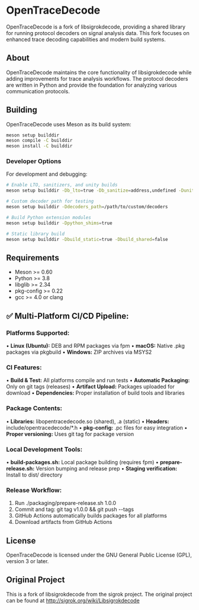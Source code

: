 # OpenTraceDecode

OpenTraceDecode is a fork of libsigrokdecode, providing a shared library for running protocol decoders on signal analysis data. This fork focuses on enhanced trace decoding capabilities and modern build systems.

## About

OpenTraceDecode maintains the core functionality of libsigrokdecode while adding improvements for trace analysis workflows. The protocol decoders are written in Python and provide the foundation for analyzing various communication protocols.

## Building

OpenTraceDecode uses Meson as its build system:

```bash
meson setup builddir
meson compile -C builddir
meson install -C builddir
```

### Developer Options

For development and debugging:

```bash
# Enable LTO, sanitizers, and unity builds
meson setup builddir -Db_lto=true -Db_sanitize=address,undefined -Dunity=on

# Custom decoder path for testing
meson setup builddir -Ddecoders_path=/path/to/custom/decoders

# Build Python extension modules
meson setup builddir -Dpython_shims=true

# Static library build
meson setup builddir -Dbuild_static=true -Dbuild_shared=false
```

## Requirements

- Meson >= 0.60
- Python >= 3.8
- libglib >= 2.34
- pkg-config >= 0.22
- gcc >= 4.0 or clang

## ✅ Multi-Platform CI/CD Pipeline:

### **Platforms Supported:**
• **Linux (Ubuntu):** DEB and RPM packages via fpm
• **macOS:** Native .pkg packages via pkgbuild
• **Windows:** ZIP archives via MSYS2

### **CI Features:**
• **Build & Test:** All platforms compile and run tests
• **Automatic Packaging:** Only on git tags (releases)
• **Artifact Upload:** Packages uploaded for download
• **Dependencies:** Proper installation of build tools and libraries

### **Package Contents:**
• **Libraries:** libopentracedecode.so (shared), .a (static)
• **Headers:** include/opentracedecode/*.h
• **pkg-config:** .pc files for easy integration
• **Proper versioning:** Uses git tag for package version

### **Local Development Tools:**
• **build-packages.sh:** Local package building (requires fpm)
• **prepare-release.sh:** Version bumping and release prep
• **Staging verification:** Install to dist/ directory

### **Release Workflow:**
1. Run ./packaging/prepare-release.sh 1.0.0
2. Commit and tag: git tag v1.0.0 && git push --tags
3. GitHub Actions automatically builds packages for all platforms
4. Download artifacts from GitHub Actions

## License

OpenTraceDecode is licensed under the GNU General Public License (GPL), version 3 or later.

## Original Project

This is a fork of libsigrokdecode from the sigrok project. The original project can be found at http://sigrok.org/wiki/Libsigrokdecode
